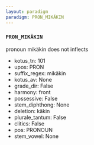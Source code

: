 ```yaml
---
layout: paradigm
paradigm: PRON_MIKÄKIN
---
```

### ` PRON_MIKÄKIN `

pronoun mikäkin does not inflects
* kotus_tn: 101
* upos: PRON
* suffix_regex: mikäkin
* kotus_av: None
* grade_dir: False
* harmony: front
* possessive: False
* stem_diphthong: None
* deletion: käkin
* plurale_tantum: False
* clitics: False
* pos: PRONOUN
* stem_vowel: None
